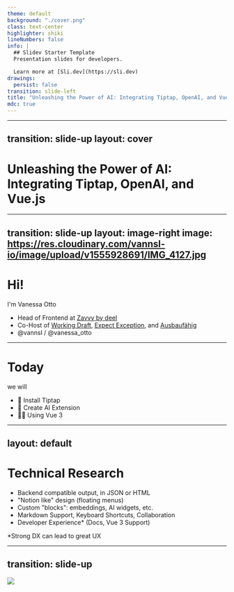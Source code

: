 ```yaml
---
theme: default
background: "./cover.png"
class: text-center
highlighter: shiki
lineNumbers: false
info: |
  ## Slidev Starter Template
  Presentation slides for developers.

  Learn more at [Sli.dev](https://sli.dev)
drawings:
  persist: false
transition: slide-left
title: "Unleashing the Power of AI: Integrating Tiptap, OpenAI, and Vue.js"
mdc: true
---
```



---
transition: slide-up
layout: cover
---

# Unleashing the Power of AI: Integrating Tiptap, OpenAI, and Vue.js

---
transition: slide-up
layout: image-right
image: https://res.cloudinary.com/vannsl-io/image/upload/v1555928691/IMG_4127.jpg
---

# Hi!

I'm Vanessa Otto

- Head of Frontend at <a href="https://www.zavvy.io/" target="_blank" rel="nofollow noopener">Zavvy by deel</a> <br>
- Co-Host of <a href="https://workingdraft.de" target="_blank" rel="nofollow noopener">Working Draft</a>, <a href="https://expect-exception.netlify.app/" target="_blank" rel="nofollow noopener">Expect Exception</a>, and <a href="https://ausbaufaehig-podcast.de/" target="_blank" rel="nofollow noopener">Ausbaufähig</a>
- @vannsl / @vanessa_otto

---

# Today

we will

<v-clicks>

- 📝 Install Tiptap
- 🎨 Create AI Extension
- 🧑‍💻 Using Vue 3

</v-clicks>

---
layout: default
---

# Technical Research


<v-clicks>

- Backend compatible output, in JSON or HTML
- "Notion like" design (floating menus)
- Custom "blocks": embeddings, AI widgets, etc.
- Markdown Support, Keyboard Shortcuts, Collaboration
- Developer Experience* (Docs, Vue 3 Support)

</v-clicks>

<p v-click class="opacity-60">*Strong DX can lead to great UX</p>

---
transition: slide-up
---

<div style="overflow-y:scroll; height: 100vh;padding-bottom:400px;">
<img src="/research.png">
</div>

---
transition: slide-up
---

# Vue.js Nation

<img src="/tinymce.png">

---
transition: slide-up
---

# Vue.js Nation

<img src="/ckeditor.png">

---
transition: slide-left
---

# Tiptap Framework


|     |     |
| --- | --- |
| **Nodes** | <code>block</code> |
|  | Paragraph, Bullet list, Code blocks, etc. |
| **Marks** | <code>inline</code> |
| | bold, italic, code, etc. |
| **Extensions** | First party, community, and your own |
| **Commands** | Programmatically change content and alter selections |
| <code>@tiptap/pm</code> | Tiptap is built on ProseMirror, internals accessible |

---
transition: slide-up
---

# Demo

<a href="http://localhost:5173" target="_blank" rel="noopener noreferrer">Demo project</a>



<video width="500" controls>
  <source src="/demo.mov" type="video/mp4">
</video>


---
transition: slide-up
---

# Create Editor



```html {all|1-9}
<script setup lang="ts">
import { useEditor, EditorContent } from "@tiptap/vue-3";
import StarterKit from "@tiptap/starter-kit";

const editor = useEditor({
  content: "Hello, World!";
  extensions: [StarterKit],
});
</script>

<template>
  <EditorContent :editor="editor" />
</template>
```

---
transition: slide-up
---

# Create Editor

```ts {all|4,7|8|9|10|11-13}
import { useEditor } from "@tiptap/vue-3";
import { initializeExtensions } from "./extensions";

const model = defineModel();

const editor = useEditor({
  content: model.value,
  editable: true,
  autofocus: false,
  extensions: initializeExtensions(),
  onUpdate: () => {
    updateModelValue(editor.getHTML());
  },
});
```

<arrow v-click="[4, 5]" x1="300" y1="370" x2="230" y2="285" color="#564" width="2" arrowSize="1" />

<div v-click="[4, 5]" class="absolute bottom-18 left-45 shadow">

```ts 
extensions: initializeExtensions(
  {
    aiConfig: props.aiConfig,
  },
),
```

</div>

<div v-click="[6, 8]">
<div class="absolute bottom-23 left-20 shadow">

```ts 
const updateModelValue = debounce((value: string) => {
  const cleanedHtml = cleanHtml(value);
  model.value = editor.value.getHTML();
}, 650);
```

</div>
<div v-click=[7,8] class="absolute bottom-23 right-0 shadow">

```ts 
function cleanHtml(xmlString: string) {
  const documentFragment = document.createElement("template");
  documentFragment.innerHTML = xmlString;
  documentFragment.content
    .querySelectorAll("[js-client-only='true']")
    .forEach((el) => el.remove());

  return documentFragment.innerHTML;
}
```

</div>

</div>

<arrow v-click="[6, 8]" x1="200" y1="360" x2="150" y2="320" color="#564" width="2" arrowSize="1" />
<arrow v-click="[7, 8]" x1="520" y1="300" x2="300" y2="400" color="#564" width="2" arrowSize="1" />

---
transition: slide-up
---

# Initialize Extensions

```ts {all|2|2-6|10-13|14|15|7-9}
[
  StarterKit.configure({
    heading: {
      levels: [1, 2, 3],
    },
  }),
  Commands.configure({
    suggestion: suggestions(),
  }),
  Placeholder.configure({
    emptyEditorClass: "v-editor-empty",
    placeholder: t("modules.rich_text_editor.placeholder"),
  }),
  Link.configure(),
  AiExtension.configure({ aiConfig }),
];

```

<arrow  v-click="[1,2]" x1="530" y1="130" x2="250" y2="130" color="#564" width="3" arrowSize="1" />
<div v-click="[1,2]"  class="absolute top-20 right-20 shadow bg-white rounded p-4 grid grid-cols-2 gap-8">

<div class="text-black">

## Nodes

- Blockquote
- BulletList
- CodeBlock
- Document
- HardBreak
- Heading
- HorizontalRule
- ListItem
- OrderedList
- Paragraph
- Text

</div>
<div class="text-black">

## Marks

- Bold
- Code
- Italic
- Strike

## Extensions

- Dropcursor
- Gapcursor
- History

</div>
</div>

<arrow  v-click="[2, 3]" x1="380" y1="130" x2="250" y2="160" color="#564" width="3" arrowSize="1" />
<video v-click="[2, 3]" class="absolute top-20 right-20" width="500" autoplay controls>
  <source src="/headline.mov" type="video/mp4">
</video>

<img v-click="[3, 4]" class="absolute top-60 right-20" src="/placeholder.png" width="300">

<div v-click="[4,5]" class="absolute top-50 right-20 shadow bg-white rounded p-4">

```ts
Link.configure({
  autolink: true, // default
  linkOnPaste: true, // default
  protocols: ["mailto"], // additional protocols - default: []
  openOnClick: true, // default
  HTMLAttributes: {
    rel: "noopener noreferrer",
    target: "_blank",
  },
}),
```

</div>

---
transition: slide-up
layout: image-right
image: "./floating_menu_4.png"
---

# Commands

```ts {all|7-14}
const suggestions = [
  // ...
  {
    title: t("modules.rich_text_editor.suggestions.h1"),
    slug: "h1",
    icon: "formatH1Outline",
    command: ({ editor, range }) => {
      editor
        .chain()
        .focus()
        .deleteRange(range)
        .setNode("heading", { level: 1 })
        .run();
    },
  },
  // ...
]
```

---
transition: slide-up
layout: image-right
image: "./floating_menu_5.png"
---

# Commands

```ts {all|11}
const items = [
  // ...
  {
    title: t("modules.rich_text_editor.suggestions.ask_ai"),
    slug: "ai_chat_completion",
    icon: "autoAwesomeOutline",
    command: ({ editor, range }) => {
      editor
        .chain()
        .deleteRange(range)
        .setAiPromptActionCompletion()
        .run();
    },
  }
  // ...
]
```

---

# AI Extension

<div class="overflow-scroll h-90">

```ts
const AiExtension = Node.create<AiOptions>({
  // ...
  name: "ai",

  addAttributes() {
    return {
      "js-client-only": {
        default: "true",
      },
    };
  },

  addCommands() {
    return {
      setAiPromptActionCompletion:
        () =>
        ({ commands }) =>
          commands.insertContent({
            type: this.name,
            attrs: {
              endpoint: "https://api.openai.com/v1/chat/completions",
            },
          }),
    };
  },

  // ...
});
```

</div>

---

# NodeViewWrapper: Ai.vue

```html
<script setup lang="ts">
import { nodeViewProps, NodeViewWrapper } from "@tiptap/vue-3";

const props = defineProps(nodeViewProps);

console.log(props.node.attrs.endpoint); // "https://api.openai.com/v1/completions"
</script>

<template>
  <NodeViewWrapper>
    <!-- ... -->
  </NodeViewWrapper>
</template>
```
---

# Input Field

```html{1,3,7-17,19,21-25,27}{maxHeight:'340px'}
<script setup lang="ts">
import { nodeViewProps, NodeViewWrapper } from "@tiptap/vue-3";
import { ref } from "vue";

const props = defineProps(nodeViewProps);

const inputValue = ref("");
const responseText = ref("");

async function onSubmit() {
  const data = await fetch(props.node.attrs.endpoint, {
    method: "POST",
    body: JSON.stringify({ prompt: inputValue.value }),
  });
  responseText.value = data.text();
}
</script>

<template>
  <NodeViewWrapper>
    <form @submit.prevent="onSubmit">
      <label for="aiInput">Prompt</label>
      <input id="aiInput" v-model.trim="inputValue" />
    </form>
    <div v-if="responseText">{{ responseText }}</div>
  </NodeViewWrapper>
</template>
```

---

# Insert content and delete node


<div class="overflow-scroll h-100">

```html{1,18-29,31,38,40}{maxHeight:'340px'}
<script setup lang="ts">
import { nodeViewProps, NodeViewWrapper } from "@tiptap/vue-3";
import { ref } from "vue";

const props = defineProps(nodeViewProps);

const inputValue = ref("");
const responseText = ref("");

async function onSubmit() {
  const data = await fetch(props.node.attrs.endpoint, {
    method: "POST",
    body: JSON.stringify({ prompt: inputValue.value }),
  });
  responseText.value = data.text();
}

function insertAndDeleteNode() {
  // inserts AI content directly before this node
  props.editor
    .chain()
    .focus()
    .insertContentAt(props.editor.state.selection.$anchor.pos, responseText.value)
    .run();

  props.deleteNode();
  props.editor.commands.focus();
}
</script>

<template>
  <NodeViewWrapper>
    <form @submit.prevent="onSubmit">
      <label for="aiInput">Prompt</label>
      <input id="aiInput" v-model.trim="inputValue" />
    </form>
    <div v-if="responseText">{{ responseText }}</div>
    <button type="button" @click="insertAndDeleteNode">Insert!</button>
  </NodeViewWrapper>
</template>
```

</div>

---
transition: slide-up
---

# Demo

<video width="500" autoplay controls>
  <source src="/demo.mov" type="video/mp4">
</video>


---
transition: slide-left
---

# OpenAI

## Completion (Legacy)

Receives a simple prompt:

```
Translate the following English text to French: "{text}"
```

<p></p>

<div v-click>

## Chat Completion

Receives an array of messages:

```
[{"role": "user", "content": 'Translate the following English text to French: "{text}"'}]
```
</div>

<div v-click>

=> Nowadays, use the `Chat Completion` API which uses the newer models.

</div>

---
transition: slide-up
---

# OpenAI Models

|     | **Model families**   | **API Endpoint** |
| --- | --- | --- |
| Newer models (2023–) | gpt-4, gpt-3.5-turbo | https://api.openai.com/v1/chat/completions|
| Updated base models (2023) | babbage-002, davinci-002 | https://api.openai.com/v1/completions|
| Legacy models (2020–2022) | text-davinci-003, text-davinci-002, davinci, curie, babbage, ada | https://api.openai.com/v1/completions|


---
transition: slide-up
---

### Writing a prompt to translate text

<p class="mb-4"></p>

# Translate the following text into "language": "text"

---
transition: slide-up
---

### Writing a prompt to translate text

<p class="mb-4"></p>

# Translate the following text to "language" while keeping its punctuation including dashes, linguistic styles and tone. Translate the following text: "text"

---
transition: slide-up
---

### Writing a prompt to translate text

<p class="mb-4"></p>

# I will speak to you in any language and you will detect the language, and translate it to "language" while keeping its punctuation including dashes, linguistic styles and tone. Keep lists as lists. Don't start with the name or the language or other attributes. Translate the following text: "text"

---
transition: slide-up
---

### Writing a prompt to translate text

<p class="mb-4"></p>

# "text"

# Detect the language of the text above. Translate it to "language" while keeping its punctuation including dashes, linguistic styles and tone. Keep lists as lists. Don't start with the name or the language or other attributes.


---
transition: slide-left
---

# Token Limits

<img src="/tokenlimits.png" class="h-86">

---
transition: slide-up
---

# Tokenizer



<div class="mt-10">
<a href="https://platform.openai.com/tokenizer" target="_blank" rel="noopener noreferrer">Open AI Tokenizer</a>
</div>

<div class="mt-10">

> ⚠️ The token limit includes the prompt (+ text) and the response!

</div>


---
transition: slide-left
---

# Prompt injection

> Prompt injection is the process of hijacking a language model's output.

<p></p>

<div v-click>

```
Translate the following English text to French: "{text}"
```

</div>

---
transition: slide-up
---

# Prompt injection

<img src="/prompt_injection.png" class="h-80">

<a href="https://gandalf.lakera.ai/" target="_blank" rel="noopener noreferrer" class="text-center">Gandalf Game</a>

---
class: text-center
---


Thanks

X: @vannsl ⭐️ Mastodon: @vanessa_otto@hachyderm.io ⭐️ LinkedIn: linkedin.com/in/otto-vanessa/


<img src="/feedback.jpg" class="h-80 mx-auto my-0">


